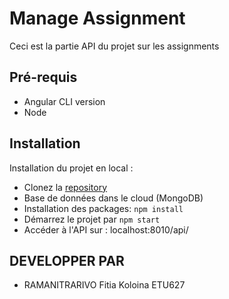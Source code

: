 # Manage Assignment
Ceci est la partie API du projet sur les assignments

## Pré-requis

- Angular CLI version 
- Node

## Installation

Installation du projet en local :
- Clonez la [repository]() 
- Base de données dans le cloud (MongoDB)
- Installation des packages: ``npm install``
- Démarrez le projet par ``npm start``
- Accéder à l'API sur : localhost:8010/api/

## DEVELOPPER PAR

- RAMANITRARIVO Fitia Koloina ETU627